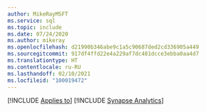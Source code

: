 ```yaml
---
author: MikeRayMSFT
ms.service: sql
ms.topic: include
ms.date: 07/24/2020
ms.author: mikeray
ms.openlocfilehash: d21990b346abe9c1a5c90687ded2cd336905a449
ms.sourcegitcommit: 917df4ffd22e4a229af7dc481dcce3ebba0aa4d7
ms.translationtype: HT
ms.contentlocale: ru-RU
ms.lasthandoff: 02/10/2021
ms.locfileid: "100019472"
---
```

[!INCLUDE [Applies to](../../includes/applies-md.md)] [!INCLUDE [Synapse Analytics](_asa.md)] 
